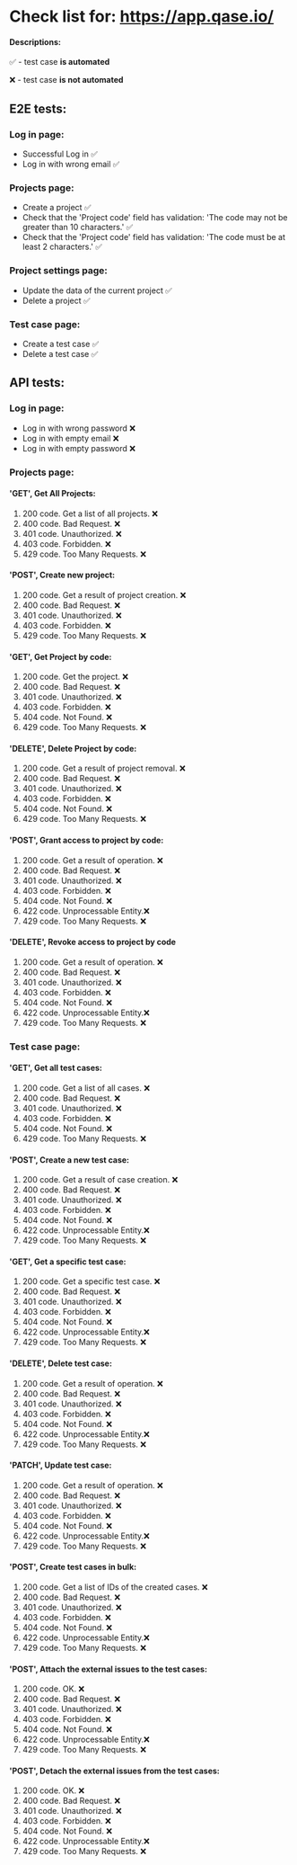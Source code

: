 # Check list for: https://app.qase.io/

#### Descriptions:

✅ - test case **is automated**

❌ - test case **is not automated**

## **E2E tests:**

### Log in page:

- Successful Log in ✅
- Log in with wrong email ✅

### Projects page:

- Create a project ✅
- Check that the 'Project code' field has validation: 'The code may not be greater than 10 characters.' ✅
- Check that the 'Project code' field has validation: 'The code must be at least 2 characters.' ✅

### Project settings page:

- Update the data of the current project ✅
- Delete a project ✅

### Test case page:

- Create a test case ✅
- Delete a test case ✅

## **API tests:**

### Log in page:

- Log in with wrong password ❌
- Log in with empty email ❌
- Log in with empty password ❌

### Projects page:

#### 'GET', Get All Projects:

1) 200 code. Get a list of all projects. ❌
2) 400 code. Bad Request. ❌
3) 401 code. Unauthorized. ❌
4) 403 code. Forbidden. ❌
5) 429 code. Too Many Requests. ❌

#### 'POST', Create new project:

1) 200 code. Get a result of project creation. ❌
2) 400 code. Bad Request. ❌
3) 401 code. Unauthorized. ❌
4) 403 code. Forbidden. ❌
5) 429 code. Too Many Requests. ❌

#### 'GET', Get Project by code:

1) 200 code. Get the project. ❌
2) 400 code. Bad Request. ❌
3) 401 code. Unauthorized. ❌
4) 403 code. Forbidden. ❌
5) 404 code. Not Found. ❌
6) 429 code. Too Many Requests. ❌

#### 'DELETE', Delete Project by code:

1) 200 code. Get a result of project removal. ❌
2) 400 code. Bad Request. ❌
3) 401 code. Unauthorized. ❌
4) 403 code. Forbidden. ❌
5) 404 code. Not Found. ❌
6) 429 code. Too Many Requests. ❌

#### 'POST', Grant access to project by code:

1) 200 code. Get a result of operation. ❌
2) 400 code. Bad Request. ❌
3) 401 code. Unauthorized. ❌
4) 403 code. Forbidden. ❌
5) 404 code. Not Found. ❌
6) 422 code. Unprocessable Entity.❌
7) 429 code. Too Many Requests. ❌

#### 'DELETE', Revoke access to project by code

1) 200 code. Get a result of operation. ❌
2) 400 code. Bad Request. ❌
3) 401 code. Unauthorized. ❌
4) 403 code. Forbidden. ❌
5) 404 code. Not Found. ❌
6) 422 code. Unprocessable Entity.❌
7) 429 code. Too Many Requests. ❌

### Test case page:

#### 'GET', Get all test cases:

1) 200 code. Get a list of all cases. ❌
2) 400 code. Bad Request. ❌
3) 401 code. Unauthorized. ❌
4) 403 code. Forbidden. ❌
5) 404 code. Not Found. ❌
6) 429 code. Too Many Requests. ❌

#### 'POST', Create a new test case:

1) 200 code. Get a result of case creation. ❌
2) 400 code. Bad Request. ❌
3) 401 code. Unauthorized. ❌
4) 403 code. Forbidden. ❌
5) 404 code. Not Found. ❌
6) 422 code. Unprocessable Entity.❌
7) 429 code. Too Many Requests. ❌

#### 'GET', Get a specific test case:

1) 200 code. Get a specific test case. ❌
2) 400 code. Bad Request. ❌
3) 401 code. Unauthorized. ❌
4) 403 code. Forbidden. ❌
5) 404 code. Not Found. ❌
6) 422 code. Unprocessable Entity.❌
7) 429 code. Too Many Requests. ❌

#### 'DELETE', Delete test case:

1) 200 code. Get a result of operation. ❌
2) 400 code. Bad Request. ❌
3) 401 code. Unauthorized. ❌
4) 403 code. Forbidden. ❌
5) 404 code. Not Found. ❌
6) 422 code. Unprocessable Entity.❌
7) 429 code. Too Many Requests. ❌

#### 'PATCH', Update test case:

1) 200 code. Get a result of operation. ❌
2) 400 code. Bad Request. ❌
3) 401 code. Unauthorized. ❌
4) 403 code. Forbidden. ❌
5) 404 code. Not Found. ❌
6) 422 code. Unprocessable Entity.❌
7) 429 code. Too Many Requests. ❌

#### 'POST', Create test cases in bulk:

1) 200 code. Get a list of IDs of the created cases. ❌
2) 400 code. Bad Request. ❌
3) 401 code. Unauthorized. ❌
4) 403 code. Forbidden. ❌
5) 404 code. Not Found. ❌
6) 422 code. Unprocessable Entity.❌
7) 429 code. Too Many Requests. ❌

#### 'POST', Attach the external issues to the test cases:

1) 200 code. OK. ❌
2) 400 code. Bad Request. ❌
3) 401 code. Unauthorized. ❌
4) 403 code. Forbidden. ❌
5) 404 code. Not Found. ❌
6) 422 code. Unprocessable Entity.❌
7) 429 code. Too Many Requests. ❌

#### 'POST', Detach the external issues from the test cases:

1) 200 code. OK. ❌
2) 400 code. Bad Request. ❌
3) 401 code. Unauthorized. ❌
4) 403 code. Forbidden. ❌
5) 404 code. Not Found. ❌
6) 422 code. Unprocessable Entity.❌
7) 429 code. Too Many Requests. ❌
